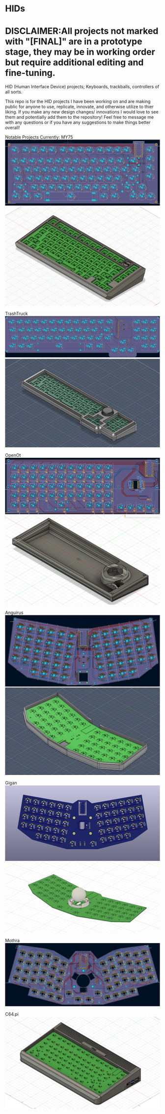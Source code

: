 # HIDs
# DISCLAIMER:All projects not marked with "[FINAL]" are in a prototype stage, they may be in working order but require additional editing and fine-tuning.
HID (Human Interface Device) projects; Keyboards, trackballs, controllers of all sorts.

This repo is for the HID projects I have been working on and are making public for anyone to use,
replicate, innovate, and otherwise utilize to thier liking. If you make any new design changes/ innovations
I would love to see them and potentially add them to the repository!
Feel free to message me with any questions or if you have any suggestions to make things better overall!

Notable Projects Currently:
MY75
![alt text](https://github.com/Skycode22/HIDs/blob/main/HID%20repo%20front%20page%20pictures/MY75.png)
![alt text](https://github.com/Skycode22/HIDs/blob/main/HID%20repo%20front%20page%20pictures/MY75_shell.png)

TrashTruck
![alt text](https://github.com/Skycode22/HIDs/blob/main/HID%20repo%20front%20page%20pictures/TrashTruck.png)
![alt text](https://github.com/Skycode22/HIDs/blob/main/HID%20repo%20front%20page%20pictures/TrashTruck_shell.png)

OpenOt
![alt text](https://github.com/Skycode22/HIDs/blob/main/HID%20repo%20front%20page%20pictures/OpenOt.PNG)
![alt text](https://github.com/Skycode22/HIDs/blob/main/HID%20repo%20front%20page%20pictures/OpenOt_shell.PNG)

Anguirus
![alt text](https://github.com/Skycode22/HIDs/blob/main/HID%20repo%20front%20page%20pictures/Anguirus.png)
![slt text](https://github.com/Skycode22/HIDs/blob/main/HID%20repo%20front%20page%20pictures/Anguirus_shell.png)

Gigan
![alt text](https://github.com/Skycode22/HIDs/blob/main/HID%20repo%20front%20page%20pictures/Gigan.PNG)
![alt text](https://github.com/Skycode22/HIDs/blob/main/HID%20repo%20front%20page%20pictures/Gigan_mount.PNG)

Mothra
![alt text](https://github.com/Skycode22/HIDs/blob/main/HID%20repo%20front%20page%20pictures/Mothra.png)

C64.pi
![alt text](https://github.com/Skycode22/HIDs/blob/main/C64.pi/pictures/fusion360%20home%20view.png)


